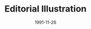 ---
layout: post
tags: "2015"

title:  "Editorial Illustration"
date:   1991-11-26
client-id: client3

invoice-number: 999000

title_1: Editorial Illustration 1
desc_1: Editorial Illustration 1
hours_1: 8
rate_1: 15

title_2: Editorial Illustration 2
desc_2: Editorial Illustration 2
hours_2: 10
rate_2: 12

---